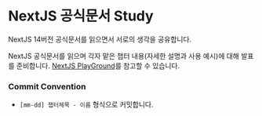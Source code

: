 # NextJS 공식문서 Study
NextJS 14버전 공식문서를 읽으면서 서로의 생각을 공유합니다.

NextJS 공식문서를 읽으며 각자 맡은 챕터 내용(자세한 설명과 사용 예시)에 대해 발표를 준비합니다. [NextJS PlayGround](https://app-router.vercel.app/)를 참고할 수 있습니다.

### Commit Convention
- `[mm-dd] 챕터제목 - 이름` 형식으로 커밋합니다.
